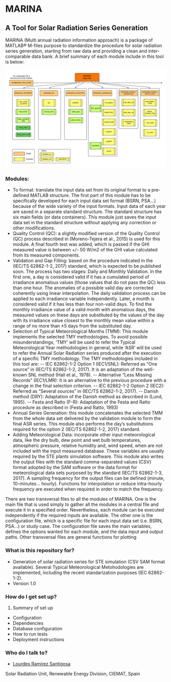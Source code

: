 # MARINA #

A Tool for Solar Radiation Series Generation
--------------------------------------------

MARINA (Multi annual radiation information approach) is a package of MATLAB® M-files purpose to standardize the procedure for solar radiation series generation, starting from raw data and providing a clean and inter-comparable data bank. A brief summary of each module include in this tool is below: 

![Diagram](/other/marina-Files.png "Diagram of the MARINA package")

### Modules: ###

* To format: translate the input data set from its original format to a pre-defined MATLAB structure. The first part of this module has to be specifically developed for each input data set format (BSRN, PSA…) because of the wide variety of the input formats. Input data of each year are saved in a separate standard structure. The standard structure has six main fields (or data containers). This module just saves the input data set in the standard structure without applying any correction or other modifications.
* Quality Control (QC): a slightly modified version of the Quality Control (QC) process described in (Moreno-Tejera et al., 2015) is used for this module. A final fourth test was added, which is passed if the GHI measured value is between +/- 50 W/m2 of the GHI value calculated from its measured components.
* Validation and Gap Filling: based on the procedure indicated in the (IEC/TS 62862-1-2, 2017) standard, which is expected to be published soon. The process has two stages: Daily and Monthly Validation. In the first one, a day is considered valid if it has a cumulated period of irradiance anomalous values (those values that do not pass the QC) less than one hour. The anomalies of a possible valid day are corrected coherently using linear interpolation. The daily validation process can be applied to each irradiance variable independently. Later, a month is considered valid if it has less than four non-valid days. To find the monthly irradiance value of a valid month with anomalous days, the measured values on these days are substituted by the values of the day with its irradiance value closest to the monthly mean value within a range of no more than ±5 days from the substituted day.
* Selection of Typical Meteorological Months (TMM): This module implements the selected TMY methodologies. To avoid possible misunderstandings, ‘TMY’ will be used to refer the Typical Meteorological Year methodologies in general, while ‘ASR’ will be used to refer the Annual Solar Radiation series produced after the execution of a specific TMY methodology. The TMY methodologies included in this tool are:
-- IEC 62862-1-2 Option 1 (IEC1/SNL): Referred as “One source” in (IEC/TS 62862-1-2, 2017). It is an adaptation of the well-known SNL method (Hall et al., 1978).
-- Alternative “Less Missing Records” (IEC1/LMR): It is an alternative to the previous procedure with a change in the final selection criterion.
-- IEC 62862-1-2 Option 2 (IEC2): Referred as “Several sources” in (IEC/TS 62862-1-2, 2017).
-- Danish method (DRY): Adaptation of the Danish method as described in (Lund, 1995).
-- Festa and Ratto (F-R): Adaptation of the Festa and Ratto procedure as described in (Festa and Ratto, 1993)
* Annual Series Generation: this module concatenates the selected TMM from the whole data set delivered by the validation module to form the final ASR series. This module also performs the day’s substitutions required for the option 2 (IEC/TS 62862-1-2, 2017) standard.
* Adding Meteorological Data: incorporate other input meteorological data, like the dry bulb, dew point and wet bulb temperatures, atmospheric pressure, relative humidity and, wind speed, when are not included with the input measured database. These variables are usually required by the STE plants simulation software. This module also writes the output files with the standard comma-separated values (CSV) format adopted by the SAM software or the data format for meteorological data sets purposed by the standard (IEC/TS 62862-1-3, 2017). A sampling frequency for the output files can be defined (minute, 10-minutes… hourly). Functions for interpolation or reduce intra-hourly frequency are executed when required in order to match the frequency.

There are two transversal files to all the modules of MARINA. One is the main file that is used simply to gather all the modules in a central file and execute it in a specified order. Nevertheless, each module can be executed independently if the required inputs are available. The other one is the configuration file, which is a specific file for each input data set (i.e. BSRN, PSA...) or study case. The configuration file saves the main variables, defines the options wanted for each module, and the data input and output paths. Other transversal files are general functions for plotting

### What is this repository for? ###

* Generation of solar radiation series for STE simulation (CSV SAM format available). Several Typical Meteorological Metohodologies are implemented, including the recent standarization purposes (IEC 62862-1-2).
* Version 1.0

### How do I get set up? ###

1. Summary of set up
* Configuration
* Dependencies
* Database configuration
* How to run tests
* Deployment instructions

### Who do I talk to? ###

* [Lourdes Ramírez Santigosa](mailto:lourdes.ramirez@ciemat.es)

Solar Radiation Unit, Renewable Energy Division, CIEMAT, Spain
